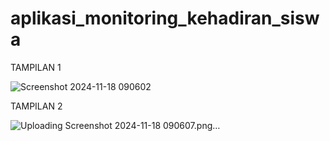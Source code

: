 # aplikasi_monitoring_kehadiran_siswa

TAMPILAN 1

![Screenshot 2024-11-18 090602](https://github.com/user-attachments/assets/2b20d211-e1ad-4bfa-8645-a1a9a8a2919f)

TAMPILAN 2

![Uploading Screenshot 2024-11-18 090607.png…]()

